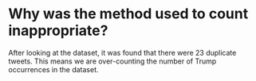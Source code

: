 # Why was the method used to count inappropriate?
After looking at the dataset, it was found that there were 23 duplicate tweets. This means we are over-counting the number of Trump occurrences in the dataset.
